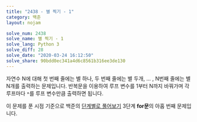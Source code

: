 ```yaml
---
title: "2438 - 별 찍기 - 1"
category: 백준
layout: nojam

solve_num: 2438
solve_name: 별 찍기 - 1
solve_lang: Python 3
solve_diff: 28
solve_date: "2020-03-24 16:12:50"
solve_share: 90bdd0ec341a4d6c8561b316ee3de130
---
```


자연수 N에 대해 첫 번째 줄에는 별 하나, 두 번째 줄에는 별 두개, ... , N번째 줄에는 별 N개를 출력하는 문제입니다. 반복문을 이용하여 루프 변수를 1부터 N까지 바꿔가며 각 루프마다 `*`를 루프 변수만큼 출력하면 됩니다.

이 문제를 푼 시점 기준으로 백준의 [단계별로 풀어보기](http://noj.am/p/s) 3단계 **for문**의 아홉 번째 문제입니다.
